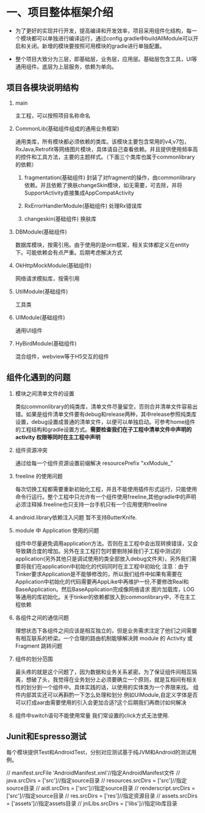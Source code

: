 # 一、项目整体框架介绍

* 为了更好的实现并行开发，提高编译和开发效率，项目采用组件化结构，每一个模块都可以单独进行编译运行，通过config.gradle中buildAllModule可以开启和关闭。新增的模块要按照可用模块的gradle进行单独配置。

* 整个项目大致分为三层，即基础层，业务层，应用层。基础层包含工具，UI等通用组件。底层为上层服务，依赖为单向。

## 项目各模块说明结构
1. main

	主工程，可以按照项目名称命名

2. CommonLib(基础组件组成的通用业务框架)

	通用类库，所有模块都必须依赖的类库。该模块主要包含常用的v4,v7包，
	RxJava,Retrofit等网络图片模块，具体请自己查看依赖。并且提供使用频率高的控件和工具方法，主要的主题样式。（下面三个类库也属于commonlibrary的依赖）

    1. fragmentation(基础组件)
    封装了对fragment的操作，由commonlibrary依赖。并且依赖了换肤changeSkin模块，如无需要，可去除，并将SupportActivity直接集成AppCompatActivity
    
    2. RxErrorHandlerModule(基础组件)
    处理Rx错误库
    
    3. changeskin(基础组件)
    换肤库

3. DBModule(基础组件)

    数据库模块，按需引用。由于使用的是orm框架，相关实体都定义在entity下。可能依赖会有点严重。后期考虑解决方式
    
4. OkHttpMockModule(基础组件)
    
    网络请求模拟库，按需引用
5. UtilModule(基础组件)
    
    工具类
6. UIModule(基础组件)
    
    通用UI组件
7. HyBirdModule(基础组件)

    混合组件，webview等于H5交互的组件
    
## 组件化遇到的问题
1. 模块之间清单文件的设置

	类似commonlibrary的纯类库，清单文件尽量留空，否则合并清单文件容易出错。如果是组件清单文件要有debug和release两种，其中release参照纯类库设置，debug设置成普通的清单文件，以便可以单独启动。可参考home组件的工程结构和gradle设置方式。**需要检查我们在子工程中清单文件中声明的activity 权限等同时在主工程中声明**
2. 组件资源冲突

	通过给每一个组件资源设置前缀解决 resourcePrefix "xxModule_"
3. freeline 的使用问题

    每次切换工程都需要重新初始化工程，并且不能使用插件形式运行，只能使用命令行运行。整个工程中只允许有一个组件使用freeline,其他gradle中的声明必须注释掉.freeline也只支持一台手机只有一个应用使用freeline
4. android.library依赖注入问题
    暂不支持ButterKnife.

5. module 中 Application 使用的问题
    
    组件中尽量避免调用application方法。否则在主工程中会出现转换错误，又会导致耦合度的增加。另外在主工程打包时要剔除掉我们子工程中测试的application(另外其他只是调试使用的类全部放入debug文件夹)，另外我们需要将我们在application中初始化的代码同时在主工程中初始化
        注意：由于Tinker要求Application是不能够修改的，所以我们组件中如果有需要在Application中初始化的代码需要再AppLike中再维护一份,不要修改Real和BaseApplication。然后BaseApplication完成像网络请求 图片加载库，LOG等通用的库初始化。关于tinker的依赖都放入到commonlibrary中，不在主工程依赖
    
6. 各组件之间的通信问题

    理想状态下各组件之间应该是相互独立的，但是业务需求注定了他们之间需要有相互联系的桥梁。一个合理的路由机制能够解决跨 module 的 Activity 或 Fragment 跳转问题

7. 组件的划分范围
    
    最头疼的就是这个问题了，因为数据和业务关系紧密。为了保证组件间相互隔离，想破了头，我觉得在业务划分上必须要确立一个原则，就是互相间有相关性的划分到一个组件中。具体实践的话，以使用的实体类为一个界限来找。
    组件内部其实还可以再斟酌一下怎么处理和划分.例如UIModule,自定义字体是否可以打成aar由需要使用的引入会更加合适?这个后期我们再商讨如何解决
    
 8. 组件中switch语句不能使用常量
    我们常设置的click方式无法使用.
## Junit和Espresso测试
每个模块提供Test和AndroidTest，分别对应测试基于纯JVM和Android的测试用例。


//            manifest.srcFile 'AndroidManifest.xml'//指定AndroidManifest文件
//            java.srcDirs = ['src']//指定source目录
//            resources.srcDirs = ['src']//指定source目录
//            aidl.srcDirs = ['src']//指定source目录
//            renderscript.srcDirs = ['src']//指定source目录
//            res.srcDirs = ['res']//指定资源目录
//            assets.srcDirs = ['assets']//指定assets目录
//            jniLibs.srcDirs = ['libs']//指定lib库目录

